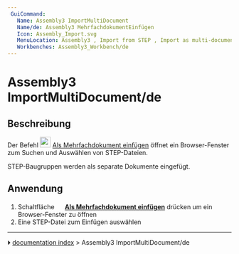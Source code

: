 ```yaml
---
 GuiCommand:
   Name: Assembly3 ImportMultiDocument
   Name/de: Assembly3 MehrfachdokumentEinfügen
   Icon: Assembly_Import.svg
   MenuLocation: Assembly3 , Import from STEP , Import as multi-document
   Workbenches: Assembly3_Workbench/de
---
```


# Assembly3 ImportMultiDocument/de

## Beschreibung

Der Befehl <img alt="" src=images/Assembly_ImportMulti.svg‎‎  style="width:24px;"> [Als Mehrfachdokument einfügen](Assembly3_ImportMultiDocument/de.md) öffnet ein Browser-Fenster zum Suchen und Auswählen von STEP-Dateien.

STEP-Baugruppen werden als separate Dokumente eingefügt.

## Anwendung

1.  Schaltfläche **<img src="images/Assembly_ImportMulti.svg‎‎" width=16px> [Als Mehrfachdokument einfügen](Assembly3_ImportMultiDocument/de.md)** drücken um ein Browser-Fenster zu öffnen
2.  Eine STEP-Datei zum Einfügen auswählen



---
⏵ [documentation index](../README.md) > Assembly3 ImportMultiDocument/de
